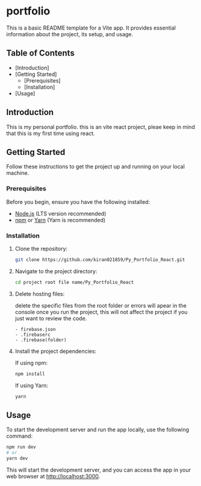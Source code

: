 
# portfolio 

This is a basic README template for a Vite app. It provides essential information about the project, its setup, and usage.

## Table of Contents
- [Introduction]
- [Getting Started]
  - [Prerequisites]
  - [Installation]
- [Usage]


## Introduction

This is my personal portfolio. this is an vite react project, pleae keep in mind that this is my first time using react.   

## Getting Started

Follow these instructions to get the project up and running on your local machine.

### Prerequisites

Before you begin, ensure you have the following installed:

- [Node.js](https://nodejs.org/) (LTS version recommended)
- [npm](https://www.npmjs.com/) or [Yarn](https://yarnpkg.com/) (Yarn is recommended)

### Installation

1. Clone the repository:

   ```bash
   git clone https://github.com/kiran021859/Py_Portfolio_React.git
   ```

2. Navigate to the project directory:

   ```bash
   cd project root file name/Py_Portfolio_React
   ```
3. Delete hosting files:

   delete the specific files from the root folder or errors will apear in the console once you run the project,
   this will not affect the project if you just want to review the code.
   ```delete
   - firebase.json
   - .firebaserc
   - .firebase(folder) 
   ```
    
5. Install the project dependencies:

   If using npm:

   ```bash
   npm install
   ```

   If using Yarn:

   ```bash
   yarn
   ```

## Usage

To start the development server and run the app locally, use the following command:

```bash
npm run dev
# or
yarn dev
```

This will start the development server, and you can access the app in your web browser at [http://localhost:3000](http://localhost:3000).

